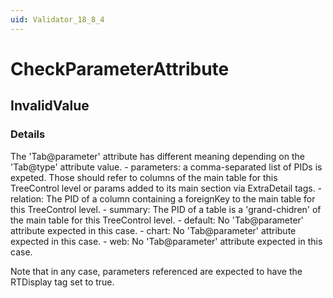 ```yaml
---
uid: Validator_18_8_4
---
```


# CheckParameterAttribute

## InvalidValue

<!-- Description, Properties, ... sections are auto-generated. -->
<!-- REPLACE ME AUTO-GENERATION -->

### Details

The 'Tab@parameter' attribute has different meaning depending on the 'Tab@type' attribute value.
    - parameters: a comma-separated list of PIDs is expeted. Those should refer to columns of the main table for this TreeControl level or params added to its main section via ExtraDetail tags.
    - relation: The PID of a column containing a foreignKey to the main table for this TreeControl level.
    - summary: The PID of a table is a 'grand-chidren' of the main table for this TreeControl level.
    - default: No 'Tab@parameter' attribute expected in this case.
    - chart: No 'Tab@parameter' attribute expected in this case.
    - web: No 'Tab@parameter' attribute expected in this case.

Note that in any case, parameters referenced are expected to have the RTDisplay tag set to true.

<!-- Uncomment to add example code -->
<!--### Example code-->
